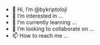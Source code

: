 - 👋 Hi, I’m @bykriptoloji
- 👀 I’m interested in ...
- 🌱 I’m currently learning ...
- 💞️ I’m looking to collaborate on ...
- 📫 How to reach me ...

<!---
bykriptoloji/bykriptoloji is a ✨ special ✨ repository because its `README.md` (this file) appears on your GitHub profile.
You can click the Preview link to take a look at your changes.
--->
